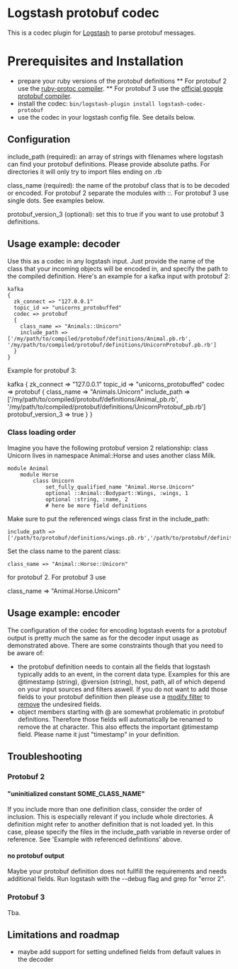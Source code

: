 # Logstash protobuf codec

This is a codec plugin for [Logstash](https://github.com/elastic/logstash) to parse protobuf messages.

# Prerequisites and Installation
 
* prepare your ruby versions of the protobuf definitions
** For protobuf 2 use the [ruby-protoc compiler](https://github.com/codekitchen/ruby-protocol-buffers).
** For protobuf 3 use the [official google protobuf compiler](https://developers.google.com/protocol-buffers/docs/reference/ruby-generated).
* install the codec: `bin/logstash-plugin install logstash-codec-protobuf`
* use the codec in your logstash config file. See details below.

## Configuration

include_path  (required): an array of strings with filenames where logstash can find your protobuf definitions. Please provide absolute paths. For directories it will only try to import files ending on .rb

class_name    (required): the name of the protobuf class that is to be decoded or encoded. For protobuf 2 separate the modules with ::. For protobuf 3 use single dots. See examples below.

protobuf_version_3 (optional): set this to true if you want to use protobuf 3 definitions. 

## Usage example: decoder

Use this as a codec in any logstash input. Just provide the name of the class that your incoming objects will be encoded in, and specify the path to the compiled definition.
Here's an example for a kafka input with protobuf 2:

	kafka 
  	{
      zk_connect => "127.0.0.1"
      topic_id => "unicorns_protobuffed"
      codec => protobuf 
      {
        class_name => "Animals::Unicorn"
        include_path => ['/my/path/to/compiled/protobuf/definitions/Animal.pb.rb', '/my/path/to/compiled/protobuf/definitions/UnicornProtobuf.pb.rb']
      }
  	}

Example for protobuf 3:

  kafka 
    {
      zk_connect => "127.0.0.1"
      topic_id => "unicorns_protobuffed"
      codec => protobuf 
      {
        class_name => "Animals.Unicorn"
        include_path => ['/my/path/to/compiled/protobuf/definitions/Animal_pb.rb', '/my/path/to/compiled/protobuf/definitions/UnicornProtobuf_pb.rb']
        protobuf_version_3 => true
      }
    }   

### Class loading order

Imagine you have the following protobuf version 2 relationship: class Unicorn lives in namespace Animal::Horse and uses another class Milk. 

	module Animal
  		module Horse
    		class Unicorn
    			set_fully_qualified_name "Animal.Horse.Unicorn"
			    optional ::Animal::Bodypart::Wings, :wings, 1
			    optional :string, :name, 2
			    # here be more field definitions

Make sure to put the referenced wings class first in the include_path:

	include_path => ['/path/to/protobuf/definitions/wings.pb.rb','/path/to/protobuf/definitions/unicorn.pb.rb']

Set the class name to the parent class:
	
	class_name => "Animal::Horse::Unicorn"

for protobuf 2. For protobuf 3 use 

  class_name => "Animal.Horse.Unicorn"

## Usage example: encoder

The configuration of the codec for encoding logstash events for a protobuf output is pretty much the same as for the decoder input usage as demonstrated above. There are some constraints though that you need to be aware of:
* the protobuf definition needs to contain all the fields that logstash typically adds to an event, in the corrent data type. Examples for this are @timestamp (string), @version (string), host, path, all of which depend on your input sources and filters aswell. If you do not want to add those fields to your protobuf definition then please use a [modify filter](https://www.elastic.co/guide/en/logstash/current/plugins-filters-mutate.html) to [remove](https://www.elastic.co/guide/en/logstash/current/plugins-filters-mutate.html#plugins-filters-mutate-remove_field) the undesired fields.
* object members starting with @ are somewhat problematic in protobuf definitions. Therefore those fields will automatically be renamed to remove the at character. This also effects the important @timestamp field. Please name it just "timestamp" in your definition.


## Troubleshooting

### Protobuf 2 
#### "uninitialized constant SOME_CLASS_NAME"

If you include more than one definition class, consider the order of inclusion. This is especially relevant if you include whole directories. A definition might refer to another definition that is not loaded yet. In this case, please specify the files in the include_path variable in reverse order of reference. See 'Example with referenced definitions' above.

#### no protobuf output

Maybe your protobuf definition does not fullfill the requirements and needs additional fields. Run logstash with the --debug flag and grep for "error 2".

### Protobuf 3

Tba.

## Limitations and roadmap

* maybe add support for setting undefined fields from default values in the decoder


